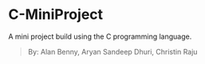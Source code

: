 # C-MiniProject
A mini project build using the C programming language.

> By: Alan Benny, Aryan Sandeep Dhuri, Christin Raju
